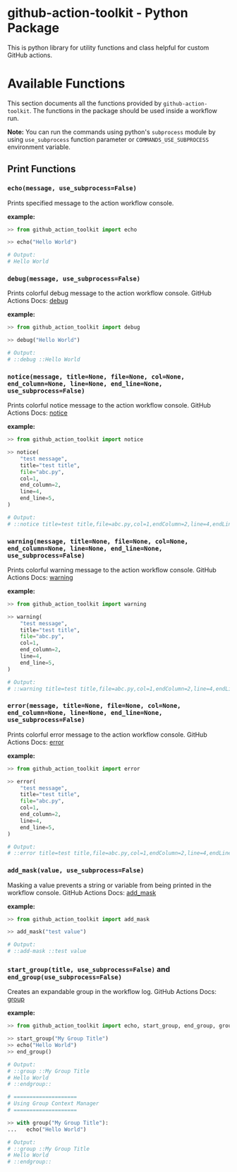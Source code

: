 # github-action-toolkit - Python Package

This is python library for utility functions and class helpful for custom GitHub actions.


# Available Functions

This section documents all the functions provided by `github-action-toolkit`. The functions in the package should be used inside a workflow run.

**Note:** You can run the commands using python's `subprocess` module by using `use_subprocess` function parameter or `COMMANDS_USE_SUBPROCESS` environment variable.

## Print Functions

### **`echo(message, use_subprocess=False)`**

Prints specified message to the action workflow console.

**example:**

```python
>> from github_action_toolkit import echo

>> echo("Hello World")

# Output:
# Hello World
```

### **`debug(message, use_subprocess=False)`**

Prints colorful debug message to the action workflow console.
GitHub Actions Docs: [debug](https://docs.github.com/en/actions/using-workflows/workflow-commands-for-github-actions#setting-a-debug-message)

**example:**

```python
>> from github_action_toolkit import debug

>> debug("Hello World")

# Output:
# ::debug ::Hello World
```

### **`notice(message, title=None, file=None, col=None, end_column=None, line=None, end_line=None, use_subprocess=False)`**

Prints colorful notice message to the action workflow console.
GitHub Actions Docs: [notice](https://docs.github.com/en/actions/using-workflows/workflow-commands-for-github-actions#setting-a-notice-message)

**example:**

```python
>> from github_action_toolkit import notice

>> notice(
    "test message",
    title="test title",
    file="abc.py",
    col=1,
    end_column=2,
    line=4,
    end_line=5,
)

# Output:
# ::notice title=test title,file=abc.py,col=1,endColumn=2,line=4,endLine=5::test message=
```

### **`warning(message, title=None, file=None, col=None, end_column=None, line=None, end_line=None, use_subprocess=False)`**

Prints colorful warning message to the action workflow console.
GitHub Actions Docs: [warning](https://docs.github.com/en/actions/using-workflows/workflow-commands-for-github-actions#setting-a-warning-message)

**example:**

```python
>> from github_action_toolkit import warning

>> warning(
    "test message",
    title="test title",
    file="abc.py",
    col=1,
    end_column=2,
    line=4,
    end_line=5,
)

# Output:
# ::warning title=test title,file=abc.py,col=1,endColumn=2,line=4,endLine=5::test message
```

### **`error(message, title=None, file=None, col=None, end_column=None, line=None, end_line=None, use_subprocess=False)`**

Prints colorful error message to the action workflow console.
GitHub Actions Docs: [error](https://docs.github.com/en/actions/using-workflows/workflow-commands-for-github-actions#setting-a-error-message)

**example:**

```python
>> from github_action_toolkit import error

>> error(
    "test message",
    title="test title",
    file="abc.py",
    col=1,
    end_column=2,
    line=4,
    end_line=5,
)

# Output:
# ::error title=test title,file=abc.py,col=1,endColumn=2,line=4,endLine=5::test message
```


### **`add_mask(value, use_subprocess=False)`**

Masking a value prevents a string or variable from being printed in the workflow console.
GitHub Actions Docs: [add_mask](https://docs.github.com/en/actions/using-workflows/workflow-commands-for-github-actions#masking-a-value-in-log)

**example:**

```python
>> from github_action_toolkit import add_mask

>> add_mask("test value")

# Output:
# ::add-mask ::test value
```


### **`start_group(title, use_subprocess=False)` and `end_group(use_subprocess=False)`**

Creates an expandable group in the workflow log.
GitHub Actions Docs: [group](https://docs.github.com/en/actions/using-workflows/workflow-commands-for-github-actions#grouping-log-lines)

**example:**

```python
>> from github_action_toolkit import echo, start_group, end_group, group

>> start_group("My Group Title")
>> echo("Hello World")
>> end_group()

# Output:
# ::group ::My Group Title
# Hello World
# ::endgroup::

# ====================
# Using Group Context Manager
# ====================

>> with group("My Group Title"):
...   echo("Hello World")

# Output:
# ::group ::My Group Title
# Hello World
# ::endgroup::
```
